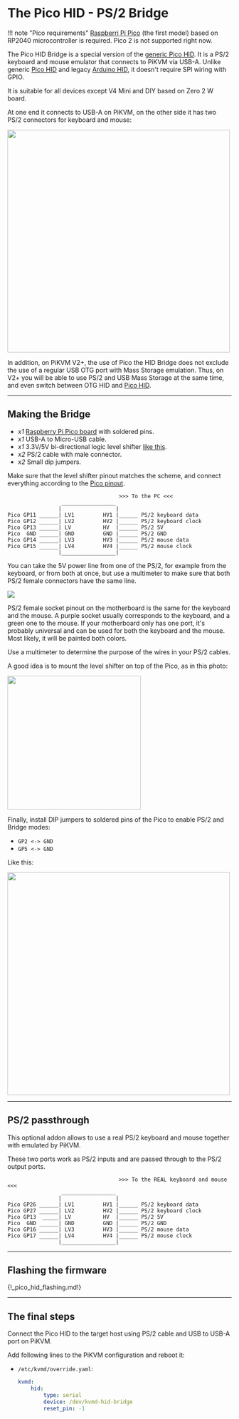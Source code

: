 # The Pico HID - PS/2 Bridge

!!! note "Pico requirements"
    [Raspberri Pi Pico](https://www.raspberrypi.com/products/raspberry-pi-pico/)
    (the first model) based on RP2040 microcontroller is required.
    Pico 2 is not supported right now.

The Pico HID Bridge is a special version of the [generic Pico HID](pico_hid.md).
It is a PS/2 keyboard and mouse emulator that connects to PiKVM via USB-A.
Unlike generic [Pico HID](pico_hid.md) and legacy [Arduino HID](arduino_hid.md),
it doesn't require SPI wiring with GPIO.

It is suitable for all devices except V4 Mini and DIY based on Zero 2 W board.

At one end it connects to USB-A on PiKVM, on the other side it has two PS/2 connectors for keyboard and mouse:

<a href="pico_hid_bridge_ps2.jpg"><img src="pico_hid_bridge_ps2.jpg" width="500"/></a>

In addition, on PiKVM V2+, the use of Pico the HID Bridge does not exclude the use of a regular USB OTG port with Mass Storage emulation.
Thus, on V2+ you will be able to use PS/2 and USB Mass Storage at the same time, and even switch between OTG HID and [Pico HID](pico_hid.md).


-----
## Making the Bridge

* *x1* [Raspberry Pi Pico board](https://www.raspberrypi.com/products/raspberry-pi-pico/) with soldered pins.
* *x1* USB-A to Micro-USB cable.
* *x1* 3.3V/5V bi-directional logic level shifter [like this](https://learn.sparkfun.com/tutorials/bi-directional-logic-level-converter-hookup-guide/).
* *x2* PS/2 cable with male connector.
* *x2* Small dip jumpers.

Make sure that the level shifter pinout matches the scheme, and connect everything according to the [Pico pinout](https://pico.pinout.xyz).

```
                                   >>> To the PC <<<
				 _________________
				|                 |
Pico GP11 ______| LV1         HV1 |______ PS/2 keyboard data
Pico GP12 ______| LV2         HV2 |______ PS/2 keyboard clock
Pico GP13 ______| LV          HV  |______ PS/2 5V
Pico  GND ______| GND         GND |______ PS/2 GND
Pico GP14 ______| LV3         HV3 |______ PS/2 mouse data
Pico GP15 ______| LV4         HV4 |______ PS/2 mouse clock
				|_________________|

```

You can take the 5V power line from one of the PS/2, for example from the keyboard,
or from both at once, but use a multimeter to make sure that both PS/2 female 
connectors have the same line.

<img src="../pico_hid/ps2_pinout.png" />

PS/2 female socket pinout on the motherboard is the same for the keyboard and the mouse.
A purple socket usually corresponds to the keyboard, and a green one to the mouse.
If your motherboard only has one port, it's probably universal and can be used for both
the keyboard and the mouse. Most likely, it will be painted both colors.

Use a multimeter to determine the purpose of the wires in your PS/2 cables.

A good idea is to mount the level shifter on top of the Pico, as in this photo:

<img src="../pico_hid/ps2_level_shifter_soldering.png" width="300" />

Finally, install DIP jumpers to soldered pins of the Pico to enable PS/2 and Bridge modes:

* `GP2 <-> GND`
* `GP5 <-> GND`

Like this:

<a href="pico_hid_bridge_ps2_jumpers.jpg"><img src="pico_hid_bridge_ps2_jumpers.jpg" width="500"/></a>


-----
## PS/2 passthrough

This optional addon allows to use a real PS/2 keyboard and mouse together with emulated by PiKVM.

These two ports work as PS/2 inputs and are passed through to the PS/2 output ports.

```
                                   >>> To the REAL keyboard and mouse <<<
				 _________________
				|                 |
Pico GP26 ______| LV1         HV1 |______ PS/2 keyboard data
Pico GP27 ______| LV2         HV2 |______ PS/2 keyboard clock
Pico GP13  _____| LV          HV  |______ PS/2 5V
Pico  GND ______| GND         GND |______ PS/2 GND
Pico GP16 ______| LV3         HV3 |______ PS/2 mouse data
Pico GP17 ______| LV4         HV4 |______ PS/2 mouse clock
				|_________________|

```


-----
## Flashing the firmware

{!_pico_hid_flashing.md!}


-----
## The final steps

Connect the Pico HID to the target host using PS/2 cable and USB to USB-A port on PiKVM.

Add following lines to the PiKVM configuration and reboot it:

* `/etc/kvmd/override.yaml`:
    ```yaml
    kvmd:
        hid:
            type: serial
            device: /dev/kvmd-hid-bridge
            reset_pin: -1
    ```
